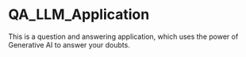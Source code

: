 # QA_LLM_Application
This is a question and answering application, which uses the power of Generative AI to answer your doubts.

